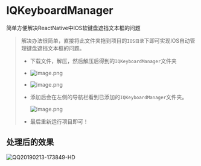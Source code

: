 # IQKeyboardManager
简单方便解决ReactNative中IOS软键盘遮挡文本框的问题

> 解决办法很简单，直接将此文件夹拖到项目的`IOS目录`下即可实现IOS自动管理键盘遮挡文本框的问题。
>
> - 下载文件，解压，然后解压后得到的`IQKeyboardManager`文件夹
>
> - ![image.png](https://upload-images.jianshu.io/upload_images/8154981-06f2d43fc342bf27.png?imageMogr2/auto-orient/strip%7CimageView2/2/w/1240)
>
> - ![image.png](https://upload-images.jianshu.io/upload_images/8154981-79f0d51a53c06b51.png?imageMogr2/auto-orient/strip%7CimageView2/2/w/1240)
>
> - 添加后会在左侧的导航栏看到已添加的`IQKeyboardManager`文件夹。  
>
>   ![image.png](https://upload-images.jianshu.io/upload_images/8154981-02b418bdd700c62e.png?imageMogr2/auto-orient/strip%7CimageView2/2/w/1240)
>
> - 最后重新运行项目即可！

## 处理后的效果

![QQ20190213-173849-HD](/Users/lee/RNWorkStation/IQKeyboardManager/QQ20190213-173849-HD.gif)
